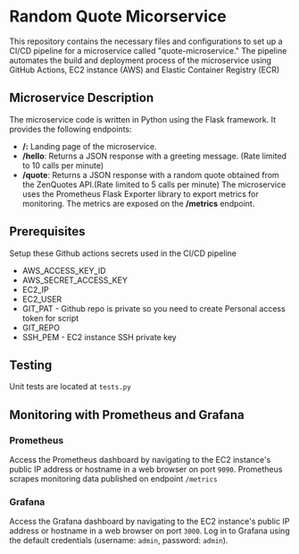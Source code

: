 
# Random Quote Micorservice

This repository contains the necessary files and configurations to set up a CI/CD pipeline for a microservice called "quote-microservice." The pipeline automates the build and deployment process of the microservice using GitHub Actions, EC2 instance (AWS) and Elastic Container Registry (ECR)

## Microservice Description
The microservice code is written in Python using the Flask framework. It provides the following endpoints:

- **/:** Landing page of the microservice. 
- **/hello**: Returns a JSON response with a greeting message. (Rate limited to 10 calls per minute)
- **/quote**: Returns a JSON response with a random quote obtained from the ZenQuotes API.(Rate limited to 5 calls per minute)
The microservice uses the Prometheus Flask Exporter library to export metrics for monitoring. The metrics are exposed on the **/metrics** endpoint.

## Prerequisites
Setup these Github actions secrets used in the CI/CD pipeline
- AWS_ACCESS_KEY_ID
- AWS_SECRET_ACCESS_KEY
- EC2_IP
- EC2_USER
- GIT_PAT - Github repo is private so you need to create Personal access token for script
- GIT_REPO
- SSH_PEM - EC2 instance SSH private key

## Testing

Unit tests are located at `tests.py`

## Monitoring with Prometheus and Grafana

### Prometheus 

Access the Prometheus dashboard by navigating to the EC2 instance's public IP address or hostname in a web browser on port `9090`. Prometheus scrapes monitoring data published on endpoint `/metrics`
### Grafana
Access the Grafana dashboard by navigating to the EC2 instance's public IP address or hostname in a web browser on port `3000`.
Log in to Grafana using the default credentials (username: `admin`, password: `admin`).
